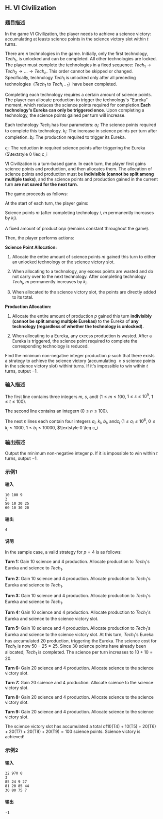 ## H. VI Civilization

### 题目描述

In the game VI Civilization, the player needs to achieve a science
victory: accumulating at least$\textstyle s$ science points in the science victory slot within $\textstyle t$ turns.

There are $\textstyle n$ technologies in the
game. Initially, only the first technology, $\textstyle Tech_1$, is unlocked and can be
completed. All other technologies are locked. The player must complete
the technologies in a fixed sequence: $\textstyle Tech_1 \rightarrow Tech_2 \rightarrow \dots \rightarrow Tech_n$.
This order cannot be skipped or changed. Specifically, technology $\textstyle Tech_i$ is unlocked only after
all preceding technologies 
($\textstyle Tech_1$ to $\textstyle Tech_{i-1}$)  have been
completed.

Completing each technology requires a certain amount of science points.
The player can allocate production to trigger the technology's
\"Eureka\" moment, which reduces the science points required for
completion.**Each technology's Eureka can only be triggered once**. Upon
completing a technology, the science points gained per turn will
increase.

Each technology $\textstyle Tech_i$ has four
parameters: $\textstyle a_i$: The science points required
to complete this technology. $\textstyle k_i$: The increase in science
points per turn after completion. $\textstyle b_i$: The production required to
trigger its Eureka.

 $\textstyle c_i$: The reduction in required
science points after triggering the Eureka
($\textstyle 0 \leq c_i 

VI Civilization is a turn-based game. In each turn, the player first
gains science points and production, and then allocates them. The
allocation of science points and production must be **indivisible
(cannot be split among multiple tasks)**, and the science points and
production gained in the current turn **are not saved for the next
turn**.

The game proceeds as follows:

At the start of each turn, the player gains:

Science points $\textstyle m$ (after
completing technology $\textstyle i$, $\textstyle m$ permanently increases by $\textstyle k_i$).

A fixed amount of production$\textstyle p$ (remains constant throughout the game).

Then, the player performs actions:

**Science Point Allocation:**

1.  Allocate the entire amount of science points $\textstyle m$ gained this turn to either
    an unlocked technology or the science victory slot.

2.  When allocating to a technology, any excess points are wasted and do
    not carry over to the next technology. After completing technology $\textstyle Tech_i$, $\textstyle m$ permanently increases by $\textstyle k_i$.

3.  When allocated to the science victory slot, the points are directly
    added to its total.

**Production Allocation:**

1.  Allocate the entire amount of production $\textstyle p$ gained this turn
    **indivisibly (cannot be split among multiple Eurekas)** to the
    Eureka of **any technology (regardless of whether the technology is
    unlocked)**.

2.  When allocating to a Eureka, any excess production is wasted. After
    a Eureka is triggered, the science point required to complete the
    corresponding technology is reduced.

Find the minimum non-negative integer production $\textstyle p$ such that there exists a
strategy to achieve the science victory (accumulating $\textstyle \geq s$ science points in the
science victory slot) within$\textstyle t$ turns. If it's impossible to win within $\textstyle t$ turns, output $\textstyle -1$.

### 输入描述

The first line contains three integers $\textstyle m$, $\textstyle s$, and$\textstyle t$ ($\textstyle 1 \leq m \leq 100$, $\textstyle 1 \leq s \leq 10^9$, $\textstyle 1 \leq t \leq 100$).

The second line contains an integer$\textstyle n$ ($\textstyle 0 \leq n \leq 100$).

The next $\textstyle n$ lines each contain
four integers $\textstyle a_i$, $\textstyle k_i$, $\textstyle b_i$, and$\textstyle c_i$ ($\textstyle 1 \leq a_i \leq 10^6$, $\textstyle 0 \leq k_i \leq 1000$, $\textstyle 1 \leq b_i \leq 10000$, $\textstyle 0 \leq c_i

### 输出描述

Output the minimum non-negative integer $\textstyle p$. If it is impossible to win
within $\textstyle t$ turns, output $\textstyle -1$.

### 示例1

#### 输入

```plain
10 100 9
2
50 10 20 25
60 10 30 20
```

#### 输出

```plain
4
```

#### 说明

In the sample case, a valid strategy for $\textstyle p=4$ is as follows:

**Turn 1:** Gain 10 science and 4 production. Allocate production to $\textstyle Tech_1$'s Eureka and science to $\textstyle Tech_1$.

**Turn 2:** Gain 10 science and 4 production. Allocate production to $\textstyle Tech_1$'s Eureka and science to $\textstyle Tech_1$.

**Turn 3:** Gain 10 science and 4 production. Allocate production to $\textstyle Tech_1$'s Eureka and science to $\textstyle Tech_1$.

**Turn 4:** Gain 10 science and 4 production. Allocate production to $\textstyle Tech_1$'s Eureka and science to
the science victory slot.

**Turn 5:** Gain 10 science and 4 production. Allocate production to $\textstyle Tech_1$'s Eureka and science to
the science victory slot. At this turn, $\textstyle Tech_1$'s Eureka has accumulated $\textstyle 20$ production, triggering the
Eureka. The science cost for $\textstyle Tech_1$ is now $\textstyle 50-25=25$. Since $\textstyle 30$ science points have already
been allocated, $\textstyle Tech_1$ is
completed. The science per turn increases to $\textstyle 10+10=20$.

**Turn 6:** Gain 20 science and 4 production. Allocate science to the
science victory slot.

**Turn 7:** Gain 20 science and 4 production. Allocate science to the
science victory slot.

**Turn 8:** Gain 20 science and 4 production. Allocate science to the
science victory slot.

**Turn 9:** Gain 20 science and 4 production. Allocate science to the
science victory slot. 

The science victory slot has accumulated a total of$\textstyle 10 (\text{T4}) + 10 (\text{T5}) + 20 (\text{T6}) + 20 (\text{T7}) + 20 (\text{T8}) + 20 (\text{T9}) = 100$ science points. Science victory is achieved!

### 示例2

#### 输入

```plain
22 970 8
3
85 24 9 27
81 20 85 44
30 80 75 7
```

#### 输出

```plain
-1
```

